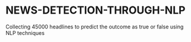 # NEWS-DETECTION-THROUGH-NLP
Collecting 45000 headlines to predict the outcome as true or false using NLP techniques

